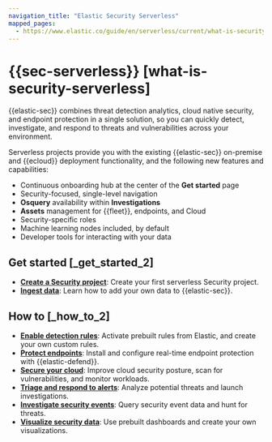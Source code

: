 ```yaml
---
navigation_title: "Elastic Security Serverless"
mapped_pages:
  - https://www.elastic.co/guide/en/serverless/current/what-is-security-serverless.html
---
```


# {{sec-serverless}} [what-is-security-serverless]


{{elastic-sec}} combines threat detection analytics, cloud native security, and endpoint protection in a single solution, so you can quickly detect, investigate, and respond to threats and vulnerabilities across your environment.

Serverless projects provide you with the existing {{elastic-sec}} on-premise and {{ecloud}} deployment functionality, and the following new features and capabilities:

* Continuous onboarding hub at the center of the **Get started** page
* Security-focused, single-level navigation
* **Osquery** availability within **Investigations**
* **Assets** management for {{fleet}}, endpoints, and Cloud
* Security-specific roles
* Machine learning nodes included, by default
* Developer tools for interacting with your data


## Get started [_get_started_2]

* [**Create a Security project**](get-started/create-security-project.md): Create your first serverless Security project.
* [**Ingest data**](get-started/ingest-data-to-elastic-security.md): Learn how to add your own data to {{elastic-sec}}.


## How to [_how_to_2]

* [**Enable detection rules**](detect-and-alert.md): Activate prebuilt rules from Elastic, and create your own custom rules.
* [**Protect endpoints**](configure-elastic-defend/install-elastic-defend.md): Install and configure real-time endpoint protection with {{elastic-defend}}.
* [**Secure your cloud**](cloud.md): Improve cloud security posture, scan for vulnerabilities, and monitor workloads.
* [**Triage and respond to alerts**](detect-and-alert/manage-detection-alerts.md): Analyze potential threats and launch investigations.
* [**Investigate security events**](investigate.md): Query security event data and hunt for threats.
* [**Visualize security data**](dashboards.md): Use prebuilt dashboards and create your own visualizations.
